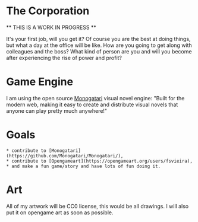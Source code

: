 # The Corporation
** THIS IS A WORK IN PROGRESS **

It's your first job, will you get it? Of course you are the best at doing things, but what a day at the office will be like. How are you going to get along with colleagues and the boss? What kind of person are you and will you become after experiencing the rise of power and profit?


# Game Engine

I am using the open source [Monogatari](https://monogatari.io/) visual novel engine: "Built for the modern web, making it easy to create and distribute visual novels that anyone can play pretty much anywhere!"

# Goals
   
    * contribute to [Monogatari](https://github.com/Monogatari/Monogatari/),
    * contribute to [Opengameart](https://opengameart.org/users/fsvieira),
    * and make a fun game/story and have lots of fun doing it.

# Art 
 All of my artwork will be CC0 license, this would be all drawings. I will also put it on opengame art as soon as possible. 
